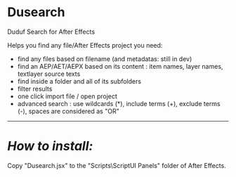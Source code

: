 Dusearch
========

Duduf Search for After Effects

Helps you find any file/After Effects project you need:
- find any files based on filename (and metadatas: still in dev)
- find an AEP/AET/AEPX based on its content : item names, layer names, textlayer source texts
- find inside a folder and all of its subfolders
- filter results
- one click import file / open project
- advanced search : use wildcards (*), include terms (+), exclude terms (-), spaces are considered as "OR"

____
_How to install:_
==

Copy "Dusearch.jsx" to the "Scripts\ScriptUI Panels" folder of After Effects.
